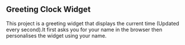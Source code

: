 ## Greeting Clock Widget ##
This project is a greeting widget that displays the current time (Updated every second).It first asks you for your name in the browser then personalises the widget using your name.
